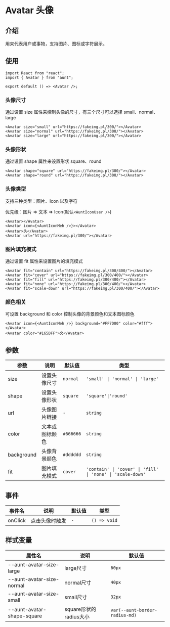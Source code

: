 # Avatar 头像

## 介绍
用来代表用户或事物，支持图片、图标或字符展示。

## 使用
```tsx
import React from "react";
import { Avatar } from "aunt";

export default () => <Avatar />;
```
### 头像尺寸
通过设置 size 属性来控制头像的尺寸，有三个尺寸可以选择 small、normal、large
```tsx
<Avatar size="small" url="https://fakeimg.pl/300/"></Avatar>
<Avatar size="normal" url="https://fakeimg.pl/300/"></Avatar>
<Avatar size="large" url="https://fakeimg.pl/300/"></Avatar>
```
### 头像形状
通过设置 shape 属性来设置形状 square、round
```tsx
<Avatar shape="square" url="https://fakeimg.pl/300/"></Avatar>
<Avatar shape="round" url="https://fakeimg.pl/300/"></Avatar>
```
### 头像类型
支持三种类型：图片、Icon 以及字符

优先级：图片 => 文本 => Icon(默认`<AuntIconUser />`)
```tsx
<Avatar></Avatar>
<Avatar icon={<AuntIconMeh />}></Avatar>
<Avatar>头</Avatar>
<Avatar url="https://fakeimg.pl/300/"></Avatar>
```
### 图片填充模式
通过设置 fit 属性来设置图片的填充模式
```tsx
<Avatar fit="contain" url="https://fakeimg.pl/300/400/"></Avatar>
<Avatar fit="cover" url="https://fakeimg.pl/300/400/"></Avatar>
<Avatar fit="fill" url="https://fakeimg.pl/300/400/"></Avatar>
<Avatar fit="none" url="https://fakeimg.pl/300/400/"></Avatar>
<Avatar fit="scale-down" url="https://fakeimg.pl/300/400/"></Avatar>
```
### 颜色相关
可设置 background 和 color 控制头像的背景颜色和文本图标颜色
```tsx
<Avatar icon={<AuntIconMeh />} background="#FF7D00" color="#fff"></Avatar>
<Avatar color="#165DFF">文</Avatar>
```

## 参数
| 参数 | 说明 | 默认值 | 类型 |
| ---- | ---- | ---- | ------ |
| size |   设置头像尺寸   |   `normal`   |    `'small' \| 'normal' \| 'large'`    |
| shape | 设置头像形状 | `square` |  ` 'square'\|'round' `  |
| url | 头像图片链接 | `-`  | `string` |  
| color | 文本或图标颜色 |  `#666666`   | `string`  |
| background | 头像背景颜色 |  `#dddddd`  | `string` |
| fit | 图片填充模式 | `cover` | `'contain' \| 'cover' \| 'fill' \| 'none' \| 'scale-down'` |

## 事件
| 事件名 | 说明 | 默认值 | 类型 |
| ---- | ---- | ---- | ------ |
|onClick|点击头像时触发| `-` | `() => void` |

## 样式变量
| 属性名 | 说明 | 默认值 |
| ---- | ---- | ---- |
| --aunt-avatar-size-large | large尺寸 | `60px` |
| --aunt-avatar-size-normal | normal尺寸 | `40px` |
| --aunt-avatar-size-small | small尺寸 | `32px` |
| --aunt-avatar-shape-square | square形状的radius大小 | `var(--aunt-border-radius-md)` |


<code hidden="hidden" src="./demos/demo.tsx"></code>